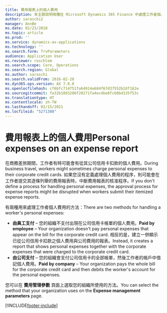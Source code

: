 ```yaml
---
title: 費用報表上的個人費用
description: 本主題說明兩種在 Microsoft Dynamics 365 Finance 中處理工作者個人費用的方法。
author: saraschi2
manager: AnnBe
ms.date: 02/23/2018
ms.topic: article
ms.prod: ''
ms.service: dynamics-ax-applications
ms.technology: ''
ms.search.form: TrvParameters
audience: Application User
ms.reviewer: roschlom
ms.search.scope: Core, Operations
ms.search.region: Global
ms.author: saraschi
ms.search.validFrom: 2016-02-28
ms.dyn365.ops.version: AX 7.0.0
ms.openlocfilehash: cf6bfc714751fa64914e684f67d37552b2df162e
ms.sourcegitcommit: fa32b1893286f20271fa4ec4be8fc68bd135f53c
ms.translationtype: HT
ms.contentlocale: zh-TW
ms.lasthandoff: 02/15/2021
ms.locfileid: "5271388"
---
```

# <a name="personal-expenses-on-an-expense-report"></a><span data-ttu-id="c0ff6-103">費用報表上的個人費用</span><span class="sxs-lookup"><span data-stu-id="c0ff6-103">Personal expenses on an expense report</span></span>

<span data-ttu-id="c0ff6-104">在商務差旅期間，工作者有時可能會有從其公司信用卡扣款的個人費用。</span><span class="sxs-lookup"><span data-stu-id="c0ff6-104">During business travel, workers might sometimes charge personal expenses to their corporate credit cards.</span></span> <span data-ttu-id="c0ff6-105">如果您沒有定義處理個人費用的程序，則可能會在工作者提交其逐條列舉的費用報表時，中斷費用報表的核准程序。</span><span class="sxs-lookup"><span data-stu-id="c0ff6-105">If you don't define a process for handling personal expenses, the approval process for expense reports might be disrupted when workers submit their itemized expense reports.</span></span> 

<span data-ttu-id="c0ff6-106">有兩種用來處理工作者個人費用的方法：</span><span class="sxs-lookup"><span data-stu-id="c0ff6-106">There are two methods for handling a worker's personal expenses:</span></span>

- <span data-ttu-id="c0ff6-107">**由員工支付** – 您的組織不支付出現在公司信用卡帳單的個人費用。</span><span class="sxs-lookup"><span data-stu-id="c0ff6-107">**Paid by employee** – Your organization doesn't pay personal expenses that appear on the bill for the corporate credit card.</span></span> <span data-ttu-id="c0ff6-108">相反的是，建立一併顯示已從公司信用卡扣款之個人費用與公司費用的報表。</span><span class="sxs-lookup"><span data-stu-id="c0ff6-108">Instead, it creates a report that shows personal expenses together with the corporate expenses that were charged to the corporate credit card.</span></span>
- <span data-ttu-id="c0ff6-109">**由公司支付** – 您的組織會支付公司信用卡的全部帳單，然後工作者的帳戶中借記個人費用。</span><span class="sxs-lookup"><span data-stu-id="c0ff6-109">**Paid by company** – Your organization pays the whole bill for the corporate credit card and then debits the worker's account for the personal expenses.</span></span>

<span data-ttu-id="c0ff6-110">您可以在 **費用管理參數** 頁面上選取您的組織所使用的方法。</span><span class="sxs-lookup"><span data-stu-id="c0ff6-110">You can select the method that your organization uses on the **Expense management parameters** page.</span></span>


[!INCLUDE[footer-include](../includes/footer-banner.md)]